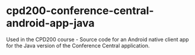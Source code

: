 # cpd200-conference-central-android-app-java
Used in the CPD200 course - Source code for an Android native client app for the Java version of the Conference Central application.

